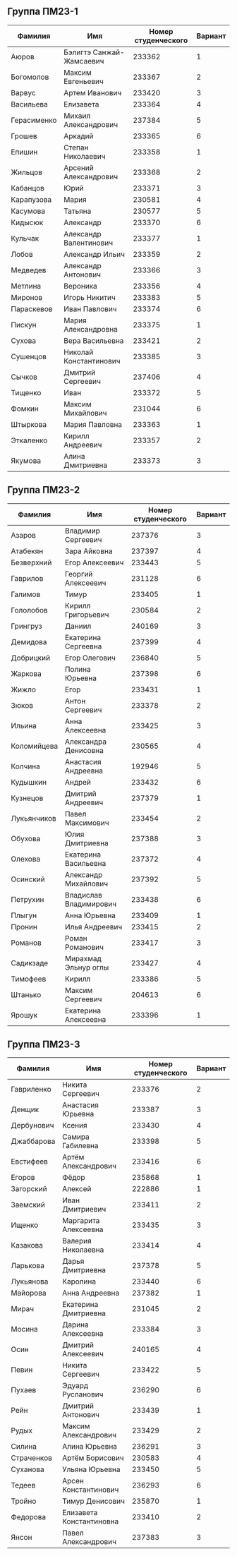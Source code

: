 ## Группа ПМ23-1
| Фамилия | Имя | Номер студенческого | Вариант |
|---------|------|-------------|------|
| Аюров | Бэлигтэ Санжай-Жамсаевич | 233362 | 1 |
| Богомолов | Максим Евгеньевич | 233367 | 2 |
| Варвус | Артем Иванович | 233420 | 3 |
| Васильева | Елизавета | 233364 | 4 |
| Герасименко | Михаил Александрович | 237384 | 5 |
| Грошев | Аркадий | 233365 | 6 |
| Епишин | Степан Николаевич | 233358 | 1 |
| Жильцов | Арсений Александрович | 233368 | 2 |
| Кабанцов | Юрий | 233371 | 3 |
| Карапузова | Мария | 230581 | 4 |
| Касумова | Татьяна | 230577 | 5 |
| Кидысюк | Александр | 233370 | 6 |
| Кульчак | Александр Валентинович | 233377 | 1 |
| Лобов | Александр Ильич | 233359 | 2 |
| Медведев | Александр Антонович | 233366 | 3 |
| Метлина | Вероника | 233356 | 4 |
| Миронов | Игорь Никитич | 233383 | 5 |
| Параскевов | Иван Павлович | 233374 | 6 |
| Пискун | Мария Александровна | 233375 | 1 |
| Сухова | Вера Васильевна | 233421 | 2 |
| Сушенцов | Николай Константинович | 233385 | 3 |
| Сычков | Дмитрий Сергеевич | 237406 | 4 |
| Тищенко | Иван | 233372 | 5 |
| Фомкин | Максим Михайлович | 231044 | 6 |
| Штыркова | Мария Павловна | 233363 | 1 |
| Эткаленко | Кирилл Андреевич | 233357 | 2 |
| Якумова | Алина Дмитриевна | 233373 | 3 |

## Группа ПМ23-2
| Фамилия | Имя | Номер студенческого | Вариант |
|---------|------|-------------|------|
| Азаров | Владимир Сергеевич | 237376 | 3 |
| Атабекян | Зара Айковна | 237397 | 4 |
| Безверхний | Егор Алексеевич | 233443 | 5 |
| Гаврилов | Георгий Алексеевич | 231128 | 6 |
| Галимов | Тимур | 233405 | 1 |
| Гололобов | Кирилл Григорьевич | 230584 | 2 |
| Грингруз | Даниил | 240169 | 3 |
| Демидова | Екатерина Сергеевна | 237399 | 4 |
| Добрицкий | Егор Олегович | 236840 | 5 |
| Жаркова | Полина Юрьевна | 237398 | 6 |
| Жижло | Егор | 233431 | 1 |
| Зюков | Антон Сергеевич | 233378 | 2 |
| Ильина | Анна Алексеевна | 233425 | 3 |
| Коломийцева | Александра Денисовна | 230565 | 4 |
| Колчина | Анастасия Андреевна | 192946 | 5 |
| Кудышкин | Андрей | 233432 | 6 |
| Кузнецов | Дмитрий Андреевич | 237379 | 1 |
| Лукьянчиков | Павел Максимович | 233454 | 2 |
| Обухова | Юлия Дмитриевна | 237388 | 3 |
| Олехова | Екатерина Васильевна | 237372 | 4 |
| Осинский | Александр Михайлович | 237392 | 5 |
| Петрухин | Владислав Владимирович | 233438 | 6 |
| Плыгун | Анна Юрьевна | 233409 | 1 |
| Пронин | Илья Андреевич | 233415 | 2 |
| Романов | Роман Романович | 233417 | 3 |
| Садикзаде | Мирахмад Эльнур оглы | 233427 | 4 |
| Тимофеев | Кирилл | 233386 | 5 |
| Штанько | Максим Сергеевич | 204613 | 6 |
| Ярошук | Екатерина Алексеевна | 233396 | 1 |

## Группа ПМ23-3
| Фамилия | Имя | Номер студенческого | Вариант |
|---------|------|-------------|------|
| Гавриленко | Никита Сергеевич | 233376 | 2 |
| Денщик | Анастасия Юрьевна | 233387 | 3 |
| Дербунович | Ксения | 233430 | 4 |
| Джаббарова | Самира Габилевна | 233398 | 5 |
| Евстифеев | Артём Александрович | 233416 | 6 |
| Егоров | Фёдор | 235868 | 1 |
| Загорский | Алексей | 222886 | 1 |
| Заемский | Иван Дмитриевич | 233411 | 2 |
| Ищенко | Маргарита Алексеевна | 233435 | 3 |
| Казакова | Валерия Николаевна | 233414 | 4 |
| Ларькова | Дарья Дмитриевна | 237378 | 5 |
| Лукьянова | Каролина | 233440 | 6 |
| Майорова | Анна Андреевна | 237382 | 1 |
| Мирач | Екатерина Дмитриевна | 231045 | 2 |
| Мосина | Дарина Алексеевна | 233384 | 3 |
| Осин | Дмитрий Алексеевич | 240165 | 4 |
| Певин | Никита Сергеевич | 233422 | 5 |
| Пухаев | Эдуард Русланович | 236290 | 6 |
| Рейн | Дмитрий Антонович | 233439 | 1 |
| Рудых | Максим Александрович | 233429 | 2 |
| Силина | Алина Юрьевна | 236291 | 3 |
| Страченков | Артём Борисович | 230583 | 4 |
| Суханова | Ульяна Юрьевна | 233450 | 5 |
| Тедеев | Арсен Константинович | 236293 | 6 |
| Тройно | Тимур Денисович | 235870 | 1 |
| Федорова | Елизавета Константиновна | 233410 | 2 |
| Янсон | Павел Александрович | 237383 | 3 |
